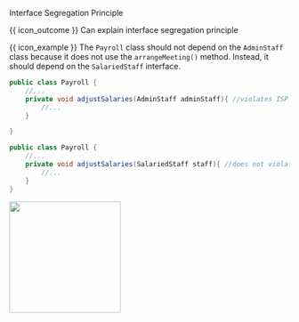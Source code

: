 <span id="title">Interface Segregation Principle</span>

<span id="prereqs"></span>

<span id="outcomes">{{ icon_outcome }} Can explain interface segregation principle</span>

<div id="body">

<box type="definition">

<include src="../../common/definitions.md#def-interface-segregation-principle" />

</box>

<box>

{{ icon_example }} The `Payroll` class should not depend on the `AdminStaff` class because it does not use the `arrangeMeeting()` method. Instead, it should depend on the `SalariedStaff` interface.

```java
public class Payroll {
    //...    
    private void adjustSalaries(AdminStaff adminStaff){ //violates ISP
        //...
    }

}
```

```java
public class Payroll {
    //...    
    private void adjustSalaries(SalariedStaff staff){ //does not violate ISP
        //...
    }
}
```

<img src="{{baseUrl}}/principles/interfaceSegregationPrinciple/images/payroll.png" height="200" />
<p/>

</box>

</div>

<div id="extras">
</div>